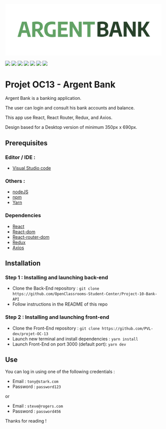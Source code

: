 <p align="center">
  <img src="/src/assets/logo/fullLogo.png" width="520px" alt="Argent Bank logo"/>
</p>

  

  

[![](https://img.shields.io/badge/Visual_Studio_Code-0078D4?style=for-the-badge&logo=visual%20studio%20code&logoColor=white)](https://code.visualstudio.com/)
[![](https://img.shields.io/badge/JavaScript-323330?style=for-the-badge&logo=javascript&logoColor=F7DF1E)](/)
[![](https://img.shields.io/badge/Sass-CC6699?style=for-the-badge&logo=sass&logoColor=white)](https://sass-lang.com/)
[![](https://img.shields.io/badge/React-20232A?style=for-the-badge&logo=react&logoColor=61DAFB)](https://fr.reactjs.org/)
[![](https://img.shields.io/badge/React_Router-CA4245?style=for-the-badge&logo=react-router&logoColor=white)](https://reactrouter.com/)
[![](https://img.shields.io/badge/-Redux-764ABC.svg?style=for-the-badge&logo=redux)](https://redux.js.org/)
[![](https://img.shields.io/badge/-AXIOS-61DAFB?style=for-the-badge)](https://axios-http.com/)


# Projet OC13 - Argent Bank

Argent Bank is a banking application.

The user can login and consult his bank accounts and balance.

This app use React, React Router, Redux, and Axios.


Design based for a Desktop version of minimum 350px x 690px.



## Prerequisites
### Editor / IDE :
- [Visual Studio code](https://code.visualstudio.com/)

### Others :
- [nodeJS](https://nodejs.org/fr/)
- [npm](https://www.npmjs.com/)
- [Yarn](https://yarnpkg.com/)


### Dependencies

- [React](https://fr.reactjs.org/)
- [React-dom](https://www.npmjs.com/package/react-dom)
- [React-router-dom](https://v5.reactrouter.com/web/guides/quick-start)
- [Redux](https://redux.js.org/)
- [Axios](https://axios-http.com/)



## Installation
### Step 1 : Installing and launching back-end

- Clone the Back-End repository : `git clone https://github.com/OpenClassrooms-Student-Center/Project-10-Bank-API`
- Follow instructions in the README of this repo


### Step 2 : Installing and launching front-end

- Clone the Front-End repository : `git clone https://github.com/PVL-dev/projet-OC-13`
- Launch new terminal and install dependencies : `yarn install`
- Launch Front-End on port 3000 (default port): `yarn dev`


## Use

You can log in using one of the following credentials :
- Email : `tony@stark.com`
- Password : `password123`

or

- Email : `steve@rogers.com`
- Password : `password456`



Thanks for reading !

